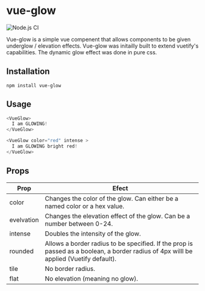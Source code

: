 # vue-glow
![Node.js CI](https://github.com/adam-watkins/vue-glow/workflows/Node.js%20CI/badge.svg?branch=master)

Vue-glow is a simple vue compenent that allows components to be given underglow / elevation effects. Vue-glow was initailly built to extend vuetify's capabilities. The dynamic glow effect was done in pure css.

## Installation
```
npm install vue-glow
```

## Usage
```javascript
<VueGlow>
  I am GLOWING!
</VueGlow>

<VueGlow color="red" intense >
  I am GLOWING bright red!
</VueGlow>
```

## Props
| Prop        | Efect           |
| ------------- |---------------|
| color      | Changes the color of the glow.  Can either be a named color or a hex value. |
| evelvation     | Changes the elevation effect of the glow.  Can be a number between 0-24.      |
| intense | Doubles the intensity of the glow.     |
| rounded | Allows a border radius to be specified. If the prop is passed as a boolean, a border radius of 4px willl be applied (Vuetify default). |
| tile | No border radius. |
| flat | No elevation (meaning no glow). |

